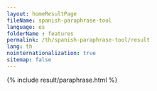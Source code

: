 ```yaml
---
layout: homeResultPage
fileName: spanish-paraphrase-tool
language: es
folderName : features
permalink: /th/spanish-paraphrase-tool/result
lang: th
nointernationalization: true
sitemap: false
---
```

{% include result/paraphrase.html %}

<script src="/js/result/paraprashing.js" data-foldername="{{page.folderName}}" data-lang="{{page.lang}}"></script>